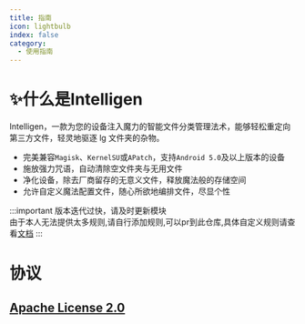 ```yaml
---
title: 指南
icon: lightbulb
index: false
category:
  - 使用指南
---
```


# ✨什么是Intelligen

Intelligen，一款为您的设备注入魔力的智能文件分类管理法术，能够轻松重定向第三方文件，轻灵地驱逐 lg 文件夹的杂物。

* 完美兼容`Magisk`、`KernelSU`或`APatch`，支持`Android 5.0`及以上版本的设备
* 施放强力咒语，自动清除空文件夹与无用文件
* 净化设备，除去厂商留存的无意义文件，释放魔法般的存储空间
* 允许自定义魔法配置文件，随心所欲地编排文件，尽显个性

:::important
版本迭代过快，请及时更新模块  
由于本人无法提供太多规则,请自行添加规则,可以pr到此仓库,具体自定义规则请查看[文档](https://intelligent.nightrainmilkyway.cn)
:::
# 协议
## [Apache License 2.0](https://github.com/NightRainMilkyWay/intelligent/blob/master/LICENSE)